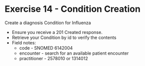 # Exercise 14 - Condition Creation

Create a diagnosis Condition for Influenza
* Ensure you receive a 201 Created response.
* Retrieve your Condition by id to verify the contents
* Field notes:
  * code - SNOMED 6142004
  * encounter - search for an available patient encounter
  * practitioner - 2578010 or 1314012

